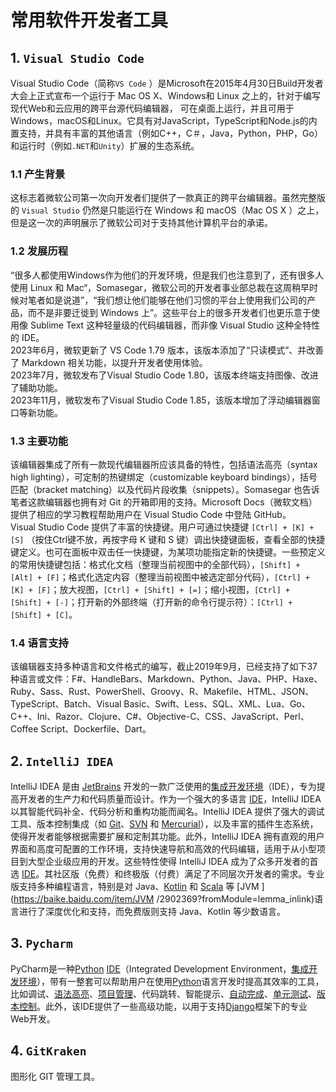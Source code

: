 # 常用软件开发者工具

## 1. `Visual Studio Code`

Visual Studio Code（简称`VS Code` ）是Microsoft在2015年4月30日Build开发者大会上正式宣布一个运行于 Mac OS X、Windows和 Linux 之上的，针对于编写现代Web和云应用的跨平台源代码编辑器， 可在桌面上运行，并且可用于Windows，macOS和Linux。它具有对JavaScript，TypeScript和Node.js的内置支持，并具有丰富的其他语言（例如C++，C＃，Java，Python，PHP，Go）和运行时（例如`.NET`和`Unity`）扩展的生态系统。

### 1.1 产生背景

这标志着微软公司第一次向开发者们提供了一款真正的跨平台编辑器。虽然完整版的 `Visual Studio` 仍然是只能运行在 Windows 和 macOS（Mac OS X ）之上，但是这一次的声明展示了微软公司对于支持其他计算机平台的承诺。

### 1.2 发展历程

“很多人都使用Windows作为他们的开发环境，但是我们也注意到了，还有很多人使用 Linux 和 Mac“，Somasegar，微软公司的开发者事业部总裁在这周稍早时候对笔者如是说道”，“我们想让他们能够在他们习惯的平台上使用我们公司的产品，而不是非要迁徙到 Windows 上”。这些平台上的很多开发者们也更乐意于使用像 Sublime Text 这种轻量级的代码编辑器，而非像 Visual Studio 这种全特性的 IDE。  
2023年6月，微软更新了 VS Code 1.79 版本，该版本添加了“只读模式”、并改善了 Markdown 相关功能，以提升开发者使用体验。   
2023年7月，微软发布了Visual Studio Code 1.80，该版本终端支持图像、改进了辅助功能。  
2023年11月，微软发布了Visual Studio Code 1.85，该版本增加了浮动编辑器窗口等新功能。  

### 1.3 主要功能

该编辑器集成了所有一款现代编辑器所应该具备的特性，包括语法高亮（syntax high lighting），可定制的热键绑定（customizable keyboard bindings），括号匹配（bracket matching）以及代码片段收集（snippets）。Somasegar 也告诉笔者这款编辑器也拥有对 Git 的开箱即用的支持。Microsoft Docs（微软文档）提供了相应的学习教程帮助用户在 Visual Studio Code 中登陆 GitHub。  
Visual Studio Code 提供了丰富的快捷键。用户可通过快捷键 `[Ctrl] + [K] + [S]` （按住Ctrl键不放，再按字母 K 键和 S 键）调出快捷键面板，查看全部的快捷键定义。也可在面板中双击任一快捷键，为某项功能指定新的快捷键。一些预定义的常用快捷键包括：格式化文档（整理当前视图中的全部代码），`[Shift] + [Alt] + [F]`；格式化选定内容（整理当前视图中被选定部分代码），`[Ctrl] + [K] + [F]`；放大视图，`[Ctrl] + [Shift] + [=]`；缩小视图，`[Ctrl] + [Shift] + [-]`；打开新的外部终端（打开新的命令行提示符）：`[Ctrl] + [Shift] + [C]`。

### 1.4 语言支持

该编辑器支持多种语言和文件格式的编写，截止2019年9月，已经支持了如下37种语言或文件：F#、HandleBars、Markdown、Python、Java、PHP、Haxe、Ruby、Sass、Rust、PowerShell、Groovy、R、Makefile、HTML、JSON、TypeScript、Batch、Visual Basic、Swift、Less、SQL、XML、Lua、Go、C++、Ini、Razor、Clojure、C#、Objective-C、CSS、JavaScript、Perl、Coffee Script、Dockerfile、Dart。

## 2. `IntelliJ IDEA`

IntelliJ IDEA 是由 [JetBrains](https://baike.baidu.com/item/JetBrains/7502758?fromModule=lemma_inlink) 开发的一款广泛使用的[集成开发环境](https://baike.baidu.com/item/集成开发环境/298524?fromModule=lemma_inlink)（IDE），专为提高开发者的生产力和代码质量而设计。作为一个强大的多语言 [IDE](https://baike.baidu.com/item/IDE/8232086?fromModule=lemma_inlink)，IntelliJ IDEA 以其智能代码补全、代码分析和重构功能而闻名。IntelliJ IDEA 提供了强大的调试工具、版本控制集成（如 [Git](https://baike.baidu.com/item/Git/12647237?fromModule=lemma_inlink)、[SVN](https://baike.baidu.com/item/SVN/3311103?fromModule=lemma_inlink) 和 [Mercurial](https://baike.baidu.com/item/Mercurial/15087883?fromModule=lemma_inlink)），以及丰富的插件生态系统，使得开发者能够根据需要扩展和定制其功能。此外，IntelliJ IDEA 拥有直观的用户界面和高度可配置的工作环境，支持快速导航和高效的代码编辑，适用于从小型项目到大型企业级应用的开发。这些特性使得 IntelliJ IDEA 成为了众多开发者的首选 [IDE](https://baike.baidu.com/item/IDE/8232086?fromModule=lemma_inlink)。其社区版（免费）和终极版（付费）满足了不同层次开发者的需求。专业版支持多种编程语言，特别是对 Java、[Kotlin](https://baike.baidu.com/item/Kotlin/1133714?fromModule=lemma_inlink) 和 [Scala](https://baike.baidu.com/item/Scala/2462287?fromModule=lemma_inlink) 等 [JVM ](https://baike.baidu.com/item/JVM /2902369?fromModule=lemma_inlink)语言进行了深度优化和支持，而免费版则支持 Java、Kotlin 等少数语言。

## 3. `Pycharm`

PyCharm是一种[Python](https://baike.baidu.com/item/Python/407313?fromModule=lemma_inlink) [IDE](https://baike.baidu.com/item/IDE/8232086?fromModule=lemma_inlink)（Integrated Development Environment，[集成开发环境](https://baike.baidu.com/item/集成开发环境/298524?fromModule=lemma_inlink)），带有一整套可以帮助用户在使用[Python](https://baike.baidu.com/item/Python/407313?fromModule=lemma_inlink)语言开发时提高其效率的工具，比如调试、[语法高亮](https://baike.baidu.com/item/语法高亮/9686751?fromModule=lemma_inlink)、[项目管理](https://baike.baidu.com/item/项目管理/85389?fromModule=lemma_inlink)、代码跳转、智能提示、[自动完成](https://baike.baidu.com/item/自动完成/22748028?fromModule=lemma_inlink)、[单元测试](https://baike.baidu.com/item/单元测试/1917084?fromModule=lemma_inlink)、[版本控制](https://baike.baidu.com/item/版本控制/3311252?fromModule=lemma_inlink)。此外，该IDE提供了一些高级功能，以用于支持[Django](https://baike.baidu.com/item/Django/61531?fromModule=lemma_inlink)框架下的专业Web开发。

## 4. `GitKraken`

图形化 GIT 管理工具。